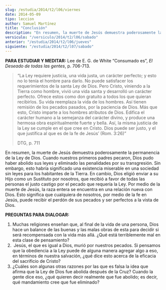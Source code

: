 ```yaml
---
slug: /estudia/2014/t2/l06/viernes
date: 2014-05-09
tipo: leccion
author: Samuel Martínez
title: "Conclusión"
description: "En resumen, la muerte de Jesús demuestra poderosamente la permanencia de la Ley de Dios. Cuando nuestros primeros padres pecaron, Dios pudo haber abolido sus leyes y eliminado las penalidades por su transgresión. Sin embargo, esto habría significado una existencia miserable en una sociedad sin leyes para los habitantes de la Tierra."
versiculo: "/versiculo/2014/t2/l06/sabado"
anterior: "/estudia/2014/t2/l06/jueves"
siguiente: "/estudia/2014/t2/l07/sabado"
---
```


**PARA ESTUDIAR Y MEDITAR:** Lee de E. G. de White “Consumado es”, _El Deseado de todas las gentes_, p. 706-713.

> “La Ley requiere justicia, una vida justa, un carácter perfecto; y esto no lo tenía el hombre para darlo. No puede satisfacer los requerimientos de la santa Ley de Dios. Pero Cristo, viniendo a la Tierra como hombre, vivió una vida santa y desarrolló un carácter perfecto. Ofrece estos como don gratuito a todos los que quieran recibirlos. Su vida reemplaza la vida de los hombres. Así tienen remisión de los pecados pasados, por la paciencia de Dios. Más que esto, Cristo imparte a los hombres atributos de Dios. Edifica el carácter humano a la semejanza del carácter divino, y produce una hermosa obra espiritualmente fuerte y bella. Así, la misma justicia de la Ley se cumple en el que cree en Cristo. Dios puede ser justo, y el que justifica al que es de la fe de Jesús’ (Rom. 3:26)”
>
> DTG, p. 711

En resumen, la muerte de Jesús demuestra poderosamente la permanencia de la Ley de Dios. Cuando nuestros primeros padres pecaron, Dios pudo haber abolido sus leyes y eliminado las penalidades por su transgresión. Sin embargo, esto habría significado una existencia miserable en una sociedad sin leyes para los habitantes de la Tierra. En cambio, Dios eligió enviar a su Hijo como un Sustituto por nosotros, que recibió a favor de todas las personas el justo castigo por el pecado que requería la Ley. Por medio de la muerte de Jesús, la raza entera se encuentra en una relación nueva con Dios. Esto significa que cualquiera de nosotros, por medio de la fe en Jesús, puede recibir el perdón de sus pecados y ser perfectos a la vista de Dios.

**PREGUNTAS PARA DIALOGAR:**

1.  Muchas religiones enseñan que, al final de la vida de una persona, Dios hace un balance de las buenas y las malas obras de esta para decidir si será recompensada con la vida más allá. ¿Qué está terriblemente mal en esta clase de pensamiento?
2.   Jesús, el que es igual a Dios, murió por nuestros pecados. Si pensamos que la obediencia a la Ley puede de alguna manera agregar algo a eso, en términos de nuestra salvación, ¿qué dice esto acerca de la eficacia del sacrificio de Cristo?
3.  ¿Cuáles son algunas otras razones por las que es falsa la idea que afirma que la Ley de Dios fue abolida después de la Cruz? Cuando la gente dice eso, ¿qué quieren decir realmente que fue abolido; es decir, qué mandamiento cree que fue eliminado?
